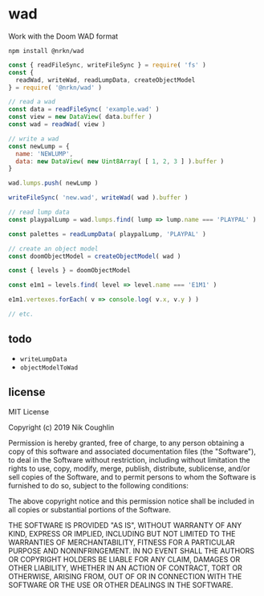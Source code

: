 # wad

Work with the Doom WAD format

`npm install @nrkn/wad`

```javascript
const { readFileSync, writeFileSync } = require( 'fs' )
const {
  readWad, writeWad, readLumpData, createObjectModel
} = require( '@nrkn/wad' )

// read a wad
const data = readFileSync( 'example.wad' )
const view = new DataView( data.buffer )
const wad = readWad( view )

// write a wad
const newLump = {
  name: 'NEWLUMP',
  data: new DataView( new Uint8Array( [ 1, 2, 3 ] ).buffer )
}

wad.lumps.push( newLump )

writeFileSync( 'new.wad', writeWad( wad ).buffer )

// read lump data
const playpalLump = wad.lumps.find( lump => lump.name === 'PLAYPAL' )

const palettes = readLumpData( playpalLump, 'PLAYPAL' )

// create an object model
const doomObjectModel = createObjectModel( wad )

const { levels } = doomObjectModel

const e1m1 = levels.find( level => level.name === 'E1M1' )

e1m1.vertexes.forEach( v => console.log( v.x, v.y ) )

// etc.
```

## todo

- `writeLumpData`
- `objectModelToWad`

## license

MIT License

Copyright (c) 2019 Nik Coughlin

Permission is hereby granted, free of charge, to any person obtaining a copy
of this software and associated documentation files (the "Software"), to deal
in the Software without restriction, including without limitation the rights
to use, copy, modify, merge, publish, distribute, sublicense, and/or sell
copies of the Software, and to permit persons to whom the Software is
furnished to do so, subject to the following conditions:

The above copyright notice and this permission notice shall be included in all
copies or substantial portions of the Software.

THE SOFTWARE IS PROVIDED "AS IS", WITHOUT WARRANTY OF ANY KIND, EXPRESS OR
IMPLIED, INCLUDING BUT NOT LIMITED TO THE WARRANTIES OF MERCHANTABILITY,
FITNESS FOR A PARTICULAR PURPOSE AND NONINFRINGEMENT. IN NO EVENT SHALL THE
AUTHORS OR COPYRIGHT HOLDERS BE LIABLE FOR ANY CLAIM, DAMAGES OR OTHER
LIABILITY, WHETHER IN AN ACTION OF CONTRACT, TORT OR OTHERWISE, ARISING FROM,
OUT OF OR IN CONNECTION WITH THE SOFTWARE OR THE USE OR OTHER DEALINGS IN THE
SOFTWARE.